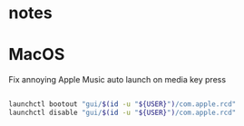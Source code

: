 # notes

# MacOS

Fix annoying Apple Music auto launch on media key press

```bash

launchctl bootout "gui/$(id -u "${USER}")/com.apple.rcd"
launchctl disable "gui/$(id -u "${USER}")/com.apple.rcd"


```
